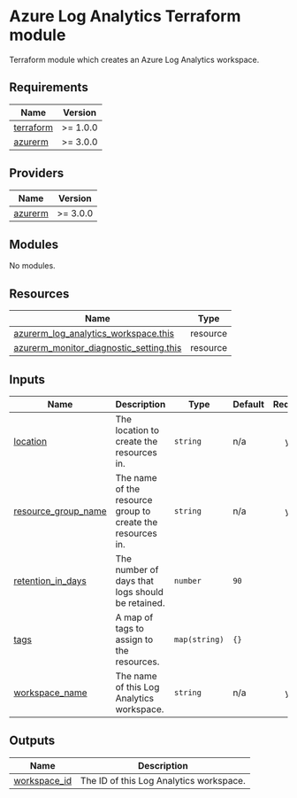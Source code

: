 # Azure Log Analytics Terraform module

Terraform module which creates an Azure Log Analytics workspace.

<!-- BEGIN_TF_DOCS -->
## Requirements

| Name | Version |
|------|---------|
| <a name="requirement_terraform"></a> [terraform](#requirement\_terraform) | >= 1.0.0 |
| <a name="requirement_azurerm"></a> [azurerm](#requirement\_azurerm) | >= 3.0.0 |

## Providers

| Name | Version |
|------|---------|
| <a name="provider_azurerm"></a> [azurerm](#provider\_azurerm) | >= 3.0.0 |

## Modules

No modules.

## Resources

| Name | Type |
|------|------|
| [azurerm_log_analytics_workspace.this](https://registry.terraform.io/providers/hashicorp/azurerm/latest/docs/resources/log_analytics_workspace) | resource |
| [azurerm_monitor_diagnostic_setting.this](https://registry.terraform.io/providers/hashicorp/azurerm/latest/docs/resources/monitor_diagnostic_setting) | resource |

## Inputs

| Name | Description | Type | Default | Required |
|------|-------------|------|---------|:--------:|
| <a name="input_location"></a> [location](#input\_location) | The location to create the resources in. | `string` | n/a | yes |
| <a name="input_resource_group_name"></a> [resource\_group\_name](#input\_resource\_group\_name) | The name of the resource group to create the resources in. | `string` | n/a | yes |
| <a name="input_retention_in_days"></a> [retention\_in\_days](#input\_retention\_in\_days) | The number of days that logs should be retained. | `number` | `90` | no |
| <a name="input_tags"></a> [tags](#input\_tags) | A map of tags to assign to the resources. | `map(string)` | `{}` | no |
| <a name="input_workspace_name"></a> [workspace\_name](#input\_workspace\_name) | The name of this Log Analytics workspace. | `string` | n/a | yes |

## Outputs

| Name | Description |
|------|-------------|
| <a name="output_workspace_id"></a> [workspace\_id](#output\_workspace\_id) | The ID of this Log Analytics workspace. |
<!-- END_TF_DOCS -->
